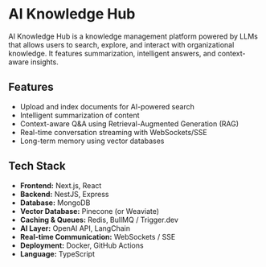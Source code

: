 # AI Knowledge Hub

AI Knowledge Hub is a knowledge management platform powered by LLMs that allows users to search, explore, and interact with organizational knowledge. It features summarization, intelligent answers, and context-aware insights.

## Features

- Upload and index documents for AI-powered search
- Intelligent summarization of content
- Context-aware Q&A using Retrieval-Augmented Generation (RAG)
- Real-time conversation streaming with WebSockets/SSE
- Long-term memory using vector databases

## Tech Stack

- **Frontend:** Next.js, React
- **Backend:** NestJS, Express
- **Database:** MongoDB
- **Vector Database:** Pinecone (or Weaviate)
- **Caching & Queues:** Redis, BullMQ / Trigger.dev
- **AI Layer:** OpenAI API, LangChain
- **Real-time Communication:** WebSockets / SSE
- **Deployment:** Docker, GitHub Actions
- **Language:** TypeScript
